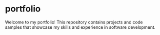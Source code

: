 # portfolio

Welcome to my portfolio! This repository contains projects and code samples that showcase my skills and experience in software development.